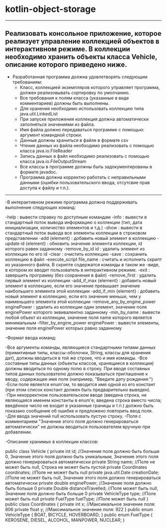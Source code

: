 # kotlin-object-storage
---
Реализовать консольное приложение, которое реализует управление коллекцией объектов в интерактивном режиме. В коллекции необходимо хранить объекты класса Vehicle, описание которого приведено ниже.
---
- Разработанная программа должна удовлетворять следующим требованиям:
  - Класс, коллекцией экземпляров которого управляет программа, должен реализовывать сортировку по умолчанию.
  - Все требования к полям класса (указанные в виде комментариев) должны быть выполнены.
  - Для хранения необходимо использовать коллекцию типа java.util.LinkedList
  - При запуске приложения коллекция должна автоматически заполняться значениями из файла.
  - Имя файла должно передаваться программе с помощью: аргумент командной строки.
  - Данные должны храниться в файле в формате csv
  - Чтение данных из файла необходимо реализовать с помощью класса java.io.FileReader
  - Запись данных в файл необходимо реализовать с помощью класса java.io.FileOutputStream
  - Все классы в программе должны быть задокументированы в формате javadoc.
  - Программа должна корректно работать с неправильными данными (ошибки пользовательского ввода, отсутсвие прав доступа к файлу и т.п.).

---
-В интерактивном режиме программа должна поддерживать выполнение следующих команд:

  -help : вывести справку по доступным командам
  -info : вывести в стандартный поток вывода информацию о коллекции (тип, дата инициализации, количество элементов и т.д.)
  -show : вывести в стандартный поток вывода все элементы коллекции в строковом представлении
  -add {element} : добавить новый элемент в коллекцию
  -update id {element} : обновить значение элемента коллекции, id которого равен заданному
  -remove_by_id id : удалить элемент из коллекции по его id
  -clear : очистить коллекцию
  -save : сохранить коллекцию в файл
  -execute_script file_name : считать и исполнить скрипт из указанного файла. В скрипте содержатся команды в таком же   -виде, в котором их вводит пользователь в интерактивном режиме.
  -exit : завершить программу (без сохранения в файл)
  -remove_first : удалить первый элемент из коллекции
  -add_if_max {element} : добавить новый элемент в коллекцию, если его значение превышает значение наибольшего элемента этой коллекции
  -add_if_min {element} : добавить новый элемент в коллекцию, если его значение меньше, чем у наименьшего элемента этой коллекции
  -remove_any_by_engine_power enginePower : удалить из коллекции один элемент, значение поля enginePower которого эквивалентно заданному
  -min_by_name : вывести любой объект из коллекции, значение поля name которого является минимальным
  -filter_by_engine_power enginePower : вывести элементы, значение поля enginePower которых равно заданному

-Формат ввода команд:

  -Все аргументы команды, являющиеся стандартными типами данных (примитивные типы, классы-оболочки, String, классы для хранения дат), должны вводиться в той же строке, что и имя команды.
  -Все составные типы данных (объекты классов, хранящиеся в коллекции) должны вводиться по одному полю в строку.
При вводе составных типов данных пользователю должно показываться приглашение к вводу, содержащее имя поля (например, "Введите дату рождения:")
  -Если поле является enum'ом, то вводится имя одной из его констант (при этом список констант должен быть предварительно выведен).
  -При некорректном пользовательском вводе (введена строка, не являющаяся именем константы в enum'е; введена строка вместо числа; введённое число не входит в указанные границы и т.п.) должно быть показано сообщение об ошибке и предложено повторить ввод поля.
  -Для ввода значений null использовать пустую строку.
  -Поля с комментарием "Значение этого поля должно генерироваться автоматически" не должны вводиться пользователем вручную при добавлении.
  
-Описание хранимых в коллекции классов:

public class Vehicle {
    private int id; //Значение поля должно быть больше 0, Значение этого поля должно быть уникальным, Значение этого поля должно генерироваться автоматически
    private String name; //Поле не может быть null, Строка не может быть пустой
    private Coordinates coordinates; //Поле не может быть null
    private java.util.Date creationDate; //Поле не может быть null, Значение этого поля должно генерироваться автоматически
    private double enginePower; //Значение поля должно быть больше 0
    private Double distanceTravelled; //Поле может быть null, Значение поля должно быть больше 0
    private VehicleType type; //Поле может быть null
    private FuelType fuelType; //Поле может быть null
}
public class Coordinates {
    private int x; //Максимальное значение поля: 806
    private float y; //Максимальное значение поля: 922
}
public enum VehicleType {
    BOAT,
    BICYCLE,
    HOVERBOARD;
}
public enum FuelType {
    KEROSENE,
    DIESEL,
    ALCOHOL,
    MANPOWER,
    NUCLEAR;
}
